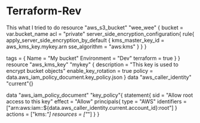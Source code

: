 # Terraform-Rev
This what I tried to do
resource "aws_s3_bucket" "wee_wee" {
  bucket = var.bucket_name
  acl    = "private"
  server_side_encryption_configuration{
    rule{
      apply_server_side_encryption_by_default {
        kms_master_key_id = aws_kms_key.mykey.arn
        sse_algorithm     = "aws:kms"
      }
    }
  }

  tags = {
    Name        = "My bucket"
    Environment = "Dev"
    terraform = true
  }
}
resource "aws_kms_key" "mykey" {
  description             = "This key is used to encrypt bucket objects"
  enable_key_rotation = true
  policy = data.aws_iam_policy_document.key_policy.json
}
data "aws_caller_identity" "current"{}

data "aws_iam_policy_document" "key_policy"{
    statement{
        sid = "Allow root access to this key"
        effect = "Allow"
        principals{
            type = "AWS"
            identifiers = ["arn:aws:iam::${data.aws_caller_identity.current.account_id}:root"]
        }
        actions = ["kms:*"]
        resources = ["*"]
    }
}
